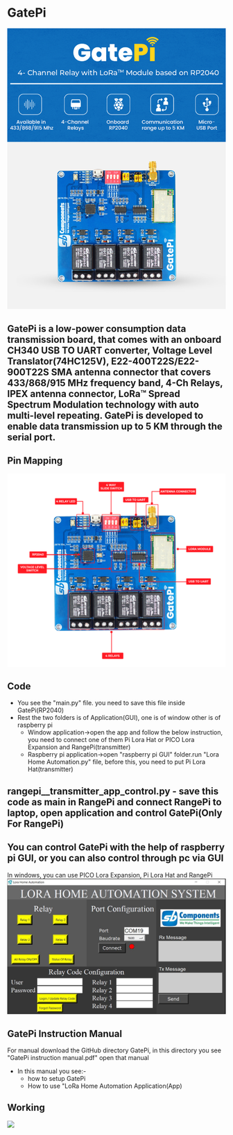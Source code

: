 # GatePi
<img src= "https://github.com/sbcshop/GatePi/blob/main/images/img4.png" />

## GatePi is a low-power consumption data transmission board, that comes with an onboard CH340 USB TO UART converter, Voltage Level Translator(74HC125V), E22-400T22S/E22-900T22S SMA antenna connector that covers 433/868/915 MHz frequency band, 4-Ch Relays, IPEX antenna connector, LoRa™ Spread Spectrum Modulation technology with auto multi-level repeating. GatePi is developed to enable data transmission up to 5 KM through the serial port.

## Pin Mapping
<img src= "https://github.com/sbcshop/GatePi/blob/main/images/img1.png" />

## Code
  * You see the "main.py" file. you need to save this file inside GatePi(RP2040)
  * Rest the two folders is of Application(GUI), one is of window other is of raspberry pi
    * Window application->open the app and follow the below instruction, you need to connect one of them Pi Lora Hat or PICO Lora Expansion and RangePi(transmitter)
    * Raspberry pi application->open "raspberry pi GUI" folder.run "Lora Home Automation.py" file, before this, you need to put Pi Lora Hat(transmitter) 
    
## **rangepi__transmitter_app_control.py** - save this code as main in RangePi and connect RangePi to laptop, open application and control GatePi(Only For RangePi)

## You can control GatePi with the help of raspberry pi GUI, or you can also control through pc via GUI
In windows, you can use PICO Lora Expansion, Pi Lora Hat and RangePi
<img src="https://github.com/sbcshop/GatePi/blob/main/images/img7.JPG" />

## GatePi Instruction Manual
   For manual download the GitHub directory GatePi, in this directory you see "GatePi instruction manual.pdf" open that manual
   * In this manual you see:-
      * how to setup GatePi 
      * How to use "LoRa Home Automation Application(App)

     
## Working
  <img src="https://github.com/sbcshop/GatePi/blob/main/images/giff.gif" />
 


